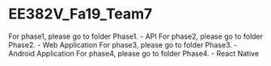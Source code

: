 # EE382V_Fa19_Team7

For phase1, please go to folder Phase1. - API
For phase2, please go to folder Phase2. - Web Application
For phase3, please go to folder Phase3. - Android Application
For phase4, please go to folder Phase4. - React Native
